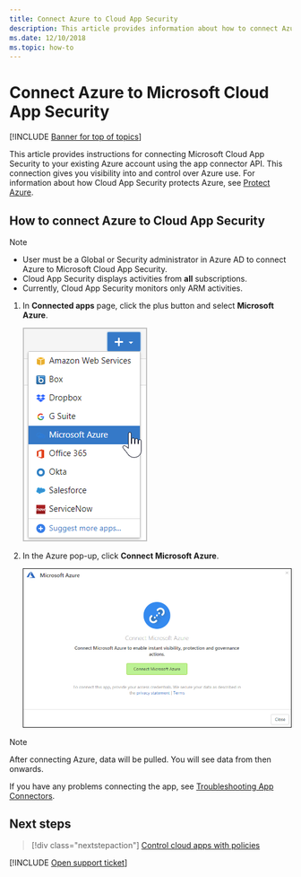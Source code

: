 ```yaml
---
title: Connect Azure to Cloud App Security
description: This article provides information about how to connect Azure to Cloud App Security using the API connector for visibility and control over use.
ms.date: 12/10/2018
ms.topic: how-to
---
```

# Connect Azure to Microsoft Cloud App Security

[!INCLUDE [Banner for top of topics](includes/banner.md)]

This article provides instructions for connecting Microsoft Cloud App Security to your existing Azure account using the app connector API. This connection gives you visibility into and control over Azure use. For information about how Cloud App Security protects Azure, see [Protect Azure](protect-azure.md).

## How to connect Azure to Cloud App Security

> [!NOTE]
>
> - User must be a Global or Security administrator in Azure AD to connect Azure to Microsoft Cloud App Security.
> - Cloud App Security displays activities from **all** subscriptions.
> - Currently, Cloud App Security monitors only ARM activities.

1. In **Connected apps** page, click the plus button and select **Microsoft Azure**.

    ![connect Azure menu item](media/connect-azure-menu.png)

2. In the Azure pop-up, click **Connect Microsoft Azure**.

    ![connect Azure](media/connect-azure.png)

> [!NOTE]
> After connecting Azure, data will be pulled. You will see data from then onwards.

If you have any problems connecting the app, see [Troubleshooting App Connectors](troubleshooting-api-connectors-using-error-messages.md).

## Next steps

> [!div class="nextstepaction"]
> [Control cloud apps with policies](control-cloud-apps-with-policies.md)

[!INCLUDE [Open support ticket](includes/support.md)]
